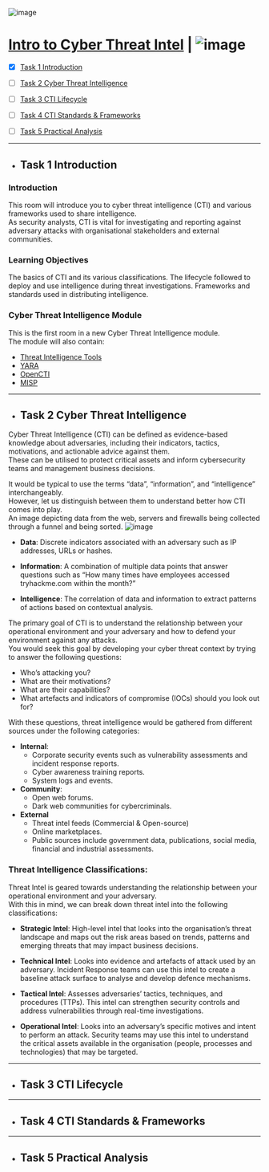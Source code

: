 ![image](https://user-images.githubusercontent.com/51442719/197340016-7d4b1477-0002-40d0-9011-7ccd70d754f6.png)

# [Intro to Cyber Threat Intel](https://tryhackme.com/room/cyberthreatintel) | ![image](https://user-images.githubusercontent.com/51442719/197340036-72b1736c-219d-4191-b0a7-aa3a055ff9ab.png)


- [x] [Task 1  Introduction](#task-1--introduction)
- [ ] [Task 2  Cyber Threat Intelligence](#task-2--cyber-threat-intelligence)
- [ ] [Task 3  CTI Lifecycle](#task-3--cti-lifecycle)
- [ ] [Task 4  CTI Standards & Frameworks](#task-4--cti-standards--frameworks)
- [ ] [Task 5  Practical Analysis](#task-5--practical-analysis)


---

- ## Task 1  Introduction

### Introduction
This room will introduce you to cyber threat intelligence (CTI) and various frameworks used to share intelligence.  
As security analysts, CTI is vital for investigating and reporting against adversary attacks with organisational stakeholders and external communities.

### Learning Objectives
The basics of CTI and its various classifications.
The lifecycle followed to deploy and use intelligence during threat investigations.
Frameworks and standards used in distributing intelligence.

### Cyber Threat Intelligence Module
﻿This is the first room in a new Cyber Threat Intelligence module.  
The module will also contain:

- [Threat Intelligence Tools](https://tryhackme.com/room/threatinteltools)
- [YARA](https://tryhackme.com/room/yara)
- [OpenCTI](https://tryhackme.com/room/opencti)
- [MISP](https://tryhackme.com/room/misp)

---

- ## Task 2  Cyber Threat Intelligence

Cyber Threat Intelligence (CTI) can be defined as evidence-based knowledge about adversaries, including their indicators, tactics, motivations, and actionable advice against them.  
These can be utilised to protect critical assets and inform cybersecurity teams and management business decisions.

It would be typical to use the terms “data”, “information”, and “intelligence” interchangeably.  
However, let us distinguish between them to understand better how CTI comes into play.  
An image depicting data from the web, servers and firewalls being collected through a funnel and being sorted.
![image](https://user-images.githubusercontent.com/51442719/197340036-72b1736c-219d-4191-b0a7-aa3a055ff9ab.png)

- **Data**: Discrete indicators associated with an adversary such as IP addresses, URLs or hashes.

- **Information**: A combination of multiple data points that answer questions such as “How many times have employees accessed tryhackme.com within the month?”

- **Intelligence**: The correlation of data and information to extract patterns of actions based on contextual analysis.

The primary goal of CTI is to understand the relationship between your operational environment and your adversary and how to defend your environment against any attacks.  
You would seek this goal by developing your cyber threat context by trying to answer the following questions:

- Who’s attacking you?
- What are their motivations?
- What are their capabilities?
- What artefacts and indicators of compromise (IOCs) should you look out for?

With these questions, threat intelligence would be gathered from different sources under the following categories:

- **Internal**:
  - Corporate security events such as vulnerability assessments and incident response reports.
  - Cyber awareness training reports.
  - System logs and events.
- **Community**:
  - Open web forums.
  - Dark web communities for cybercriminals.
- **External**
  - Threat intel feeds (Commercial & Open-source)
  - Online marketplaces.
  - Public sources include government data, publications, social media, financial and industrial assessments.

###  Threat Intelligence Classifications:
Threat Intel is geared towards understanding the relationship between your operational environment and your adversary.   
With this in mind, we can break down threat intel into the following classifications:

- **Strategic Intel**: High-level intel that looks into the organisation’s threat landscape and maps out the risk areas based on trends, patterns and emerging threats that may impact business decisions.

- **Technical Intel**: Looks into evidence and artefacts of attack used by an adversary. Incident Response teams can use this intel to create a baseline attack surface to analyse and develop defence mechanisms.

- **Tactical Intel**: Assesses adversaries’ tactics, techniques, and procedures (TTPs). This intel can strengthen security controls and address vulnerabilities through real-time investigations.

- **Operational Intel**: Looks into an adversary’s specific motives and intent to perform an attack. Security teams may use this intel to understand the critical assets available in the organisation (people, processes and technologies) that may be targeted.

---

- ## Task 3  CTI Lifecycle

---

- ## Task 4  CTI Standards & Frameworks

---

- ## Task 5  Practical Analysis
